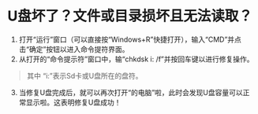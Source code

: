 # U盘坏了？文件或目录损坏且无法读取？

1. 打开“运行”窗口（可以直接按“Windows+R”快捷打开），输入“CMD”并点击“确定”按钮以进入命令提符界面。
2. 从打开的“命令提示符”窗口中，输“chkdsk i: /f”并按回车键以进行修复操作。

> 其中 “i:”表示Sd卡或U盘所在的盘符。

3. 当修复U盘完成后，就可以再次打开“的电脑”啦，此时会发现U盘容量可以正常显示啦。这表明修复U盘成功！